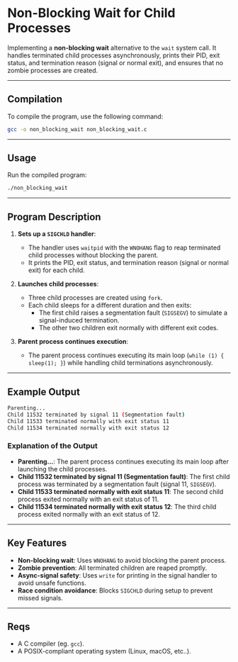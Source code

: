 # **Non-Blocking Wait for Child Processes**

Implementing a **non-blocking wait** alternative to the `wait` system call. It handles terminated child processes asynchronously, prints their PID, exit status, and termination reason (signal or normal exit), and ensures that no zombie processes are created.

---

## **Compilation**

To compile the program, use the following command:

```bash
gcc -o non_blocking_wait non_blocking_wait.c
```

---

## **Usage**

Run the compiled program:

```bash
./non_blocking_wait
```

---

## **Program Description**

1. **Sets up a `SIGCHLD` handler**:
   - The handler uses `waitpid` with the `WNOHANG` flag to reap terminated child processes without blocking the parent.
   - It prints the PID, exit status, and termination reason (signal or normal exit) for each child.

2. **Launches child processes**:
   - Three child processes are created using `fork`.
   - Each child sleeps for a different duration and then exits:
     - The first child raises a segmentation fault (`SIGSEGV`) to simulate a signal-induced termination.
     - The other two children exit normally with different exit codes.

3. **Parent process continues execution**:
   - The parent process continues executing its main loop (`while (1) { sleep(1); }`) while handling child terminations asynchronously.

---

## **Example Output**


```bash
Parenting...
Child 11532 terminated by signal 11 (Segmentation fault)
Child 11533 terminated normally with exit status 11
Child 11534 terminated normally with exit status 12
```

### **Explanation of the Output**
- **Parenting...**: The parent process continues executing its main loop after launching the child processes.
- **Child 11532 terminated by signal 11 (Segmentation fault)**: The first child process was terminated by a segmentation fault (signal 11, `SIGSEGV`).
- **Child 11533 terminated normally with exit status 11**: The second child process exited normally with an exit status of 11.
- **Child 11534 terminated normally with exit status 12**: The third child process exited normally with an exit status of 12.

---

## **Key Features**
- **Non-blocking wait**: Uses `WNOHANG` to avoid blocking the parent process.
- **Zombie prevention**: All terminated children are reaped promptly.
- **Async-signal safety**: Uses `write` for printing in the signal handler to avoid unsafe functions.
- **Race condition avoidance**: Blocks `SIGCHLD` during setup to prevent missed signals.

---

## **Reqs**
- A C compiler (eg. `gcc`).
- A POSIX-compliant operating system (Linux, macOS, etc..).


